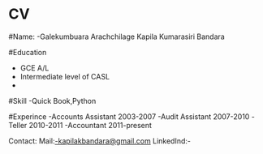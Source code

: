 # CV
#Name:
-Galekumbuara Arachchilage Kapila Kumarasiri Bandara

#Education
- GCE A/L
- Intermediate level of CASL
-
#Skill
-Quick Book,Python

#Experince
-Accounts Assistant 2003-2007
-Audit Assistant 2007-2010
-Teller 2010-2011
-Accountant 2011-present

Contact:
Mail:-kapilakbandara@gmail.com
LinkedInd:-
